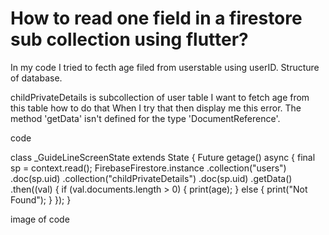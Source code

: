 
# How to read one field in a firestore sub collection using flutter?

In my code I tried to fecth age filed from userstable using userID. Structure of database.

childPrivateDetails is subcollection of user table
I want to fetch age from this table  how to do that
When I try that then display me this error.
The method 'getData' isn't defined for the type 'DocumentReference'.

code

class _GuideLineScreenState extends State<GuideLineScreen> {
  Future<void> getage() async {
    final sp = context.read<SignInProvider>();
    FirebaseFirestore.instance
        .collection("users")
        .doc(sp.uid)
        .collection("childPrivateDetails")
        .doc(sp.uid)
        .getData()
        .then((val) {
      if (val.documents.length > 0) {
        print(age);
      } else {
        print("Not Found");
      }
    });
  }


image of code


        